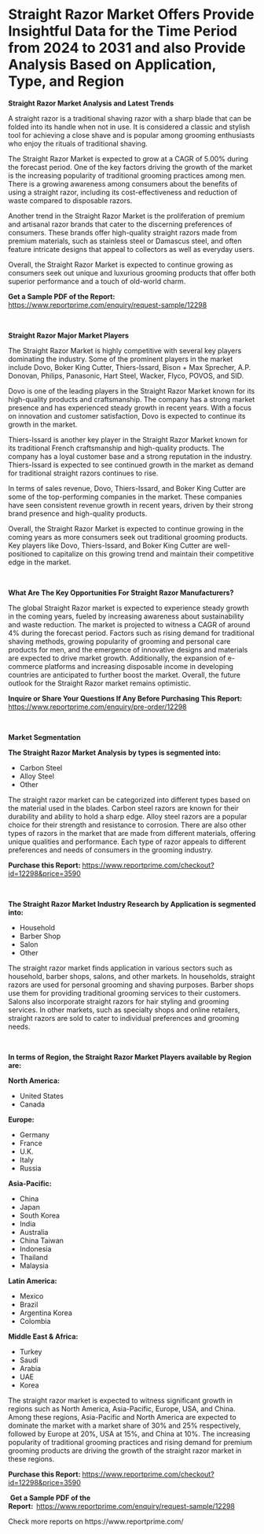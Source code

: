 <p><h1>Straight Razor Market Offers Provide Insightful Data for the Time Period from 2024 to 2031 and also Provide Analysis Based on Application, Type, and Region</h1></p><p><strong>Straight Razor Market Analysis and Latest Trends</strong></p>
<p><p>A straight razor is a traditional shaving razor with a sharp blade that can be folded into its handle when not in use. It is considered a classic and stylish tool for achieving a close shave and is popular among grooming enthusiasts who enjoy the rituals of traditional shaving.</p><p>The Straight Razor Market is expected to grow at a CAGR of 5.00% during the forecast period. One of the key factors driving the growth of the market is the increasing popularity of traditional grooming practices among men. There is a growing awareness among consumers about the benefits of using a straight razor, including its cost-effectiveness and reduction of waste compared to disposable razors.</p><p>Another trend in the Straight Razor Market is the proliferation of premium and artisanal razor brands that cater to the discerning preferences of consumers. These brands offer high-quality straight razors made from premium materials, such as stainless steel or Damascus steel, and often feature intricate designs that appeal to collectors as well as everyday users.</p><p>Overall, the Straight Razor Market is expected to continue growing as consumers seek out unique and luxurious grooming products that offer both superior performance and a touch of old-world charm.</p></p>
<p><strong>Get a Sample PDF of the Report:&nbsp;</strong> <a href="https://www.reportprime.com/enquiry/request-sample/12298">https://www.reportprime.com/enquiry/request-sample/12298</a></p>
<p>&nbsp;</p>
<p><strong>Straight Razor Major Market Players</strong></p>
<p><p>The Straight Razor Market is highly competitive with several key players dominating the industry. Some of the prominent players in the market include Dovo, Boker King Cutter, Thiers-Issard, Bison + Max Sprecher, A.P. Donovan, Philips, Panasonic, Hart Steel, Wacker, Flyco, POVOS, and SID.</p><p>Dovo is one of the leading players in the Straight Razor Market known for its high-quality products and craftsmanship. The company has a strong market presence and has experienced steady growth in recent years. With a focus on innovation and customer satisfaction, Dovo is expected to continue its growth in the market.</p><p>Thiers-Issard is another key player in the Straight Razor Market known for its traditional French craftsmanship and high-quality products. The company has a loyal customer base and a strong reputation in the industry. Thiers-Issard is expected to see continued growth in the market as demand for traditional straight razors continues to rise.</p><p>In terms of sales revenue, Dovo, Thiers-Issard, and Boker King Cutter are some of the top-performing companies in the market. These companies have seen consistent revenue growth in recent years, driven by their strong brand presence and high-quality products.</p><p>Overall, the Straight Razor Market is expected to continue growing in the coming years as more consumers seek out traditional grooming products. Key players like Dovo, Thiers-Issard, and Boker King Cutter are well-positioned to capitalize on this growing trend and maintain their competitive edge in the market.</p></p>
<p>&nbsp;</p>
<p><strong>What Are The Key Opportunities For Straight Razor Manufacturers?</strong></p>
<p><p>The global Straight Razor market is expected to experience steady growth in the coming years, fueled by increasing awareness about sustainability and waste reduction. The market is projected to witness a CAGR of around 4% during the forecast period. Factors such as rising demand for traditional shaving methods, growing popularity of grooming and personal care products for men, and the emergence of innovative designs and materials are expected to drive market growth. Additionally, the expansion of e-commerce platforms and increasing disposable income in developing countries are anticipated to further boost the market. Overall, the future outlook for the Straight Razor market remains optimistic.</p></p>
<p><strong>Inquire or Share Your Questions If Any Before Purchasing This Report:</strong> <a href="https://www.reportprime.com/enquiry/pre-order/12298">https://www.reportprime.com/enquiry/pre-order/12298</a></p>
<p>&nbsp;</p>
<p><strong>Market Segmentation</strong></p>
<p><strong>The Straight Razor Market Analysis by types is segmented into:</strong></p>
<p><ul><li>Carbon Steel</li><li>Alloy Steel</li><li>Other</li></ul></p>
<p><p>The straight razor market can be categorized into different types based on the material used in the blades. Carbon steel razors are known for their durability and ability to hold a sharp edge. Alloy steel razors are a popular choice for their strength and resistance to corrosion. There are also other types of razors in the market that are made from different materials, offering unique qualities and performance. Each type of razor appeals to different preferences and needs of consumers in the grooming industry.</p></p>
<p><strong>Purchase this Report:&nbsp;</strong><a href="https://www.reportprime.com/checkout?id=12298&price=3590">https://www.reportprime.com/checkout?id=12298&price=3590</a></p>
<p>&nbsp;</p>
<p><strong>The Straight Razor Market Industry Research by Application is segmented into:</strong></p>
<p><ul><li>Household</li><li>Barber Shop</li><li>Salon</li><li>Other</li></ul></p>
<p><p>The straight razor market finds application in various sectors such as household, barber shops, salons, and other markets. In households, straight razors are used for personal grooming and shaving purposes. Barber shops use them for providing traditional grooming services to their customers. Salons also incorporate straight razors for hair styling and grooming services. In other markets, such as specialty shops and online retailers, straight razors are sold to cater to individual preferences and grooming needs.</p></p>
<p>&nbsp;</p>
<p><strong>In terms of Region, the Straight Razor Market Players available by Region are:</strong></p>
<p>
    <p> <strong> North America: </strong>
        <ul>
            <li>United States</li>
            <li>Canada</li>
        </ul>
        </p> 
    <p> <strong> Europe: </strong>
        <ul>
            <li>Germany</li>
            <li>France</li>
            <li>U.K.</li>
            <li>Italy</li>
            <li>Russia</li>
        </ul>
        </p> 
    <p> <strong> Asia-Pacific: </strong>
        <ul>
            <li>China</li>
            <li>Japan</li>
            <li>South Korea</li>
            <li>India</li>
            <li>Australia</li>
            <li>China Taiwan</li>
            <li>Indonesia</li>
            <li>Thailand</li>
            <li>Malaysia</li>
        </ul>
        </p> 
    <p> <strong> Latin America: </strong>
        <ul>
            <li>Mexico</li>
            <li>Brazil</li>
            <li>Argentina Korea</li>
            <li>Colombia</li>
        </ul>
        </p> 
    <p> <strong> Middle East & Africa: </strong>
        <ul>
            <li>Turkey</li>
            <li>Saudi</li>
            <li>Arabia</li>
            <li>UAE</li>
            <li>Korea</li>
        </ul>
    </p>
    </p>
<p><p>The straight razor market is expected to witness significant growth in regions such as North America, Asia-Pacific, Europe, USA, and China. Among these regions, Asia-Pacific and North America are expected to dominate the market with a market share of 30% and 25% respectively, followed by Europe at 20%, USA at 15%, and China at 10%. The increasing popularity of traditional grooming practices and rising demand for premium grooming products are driving the growth of the straight razor market in these regions.</p></p>
<p><strong>Purchase this Report: </strong><a href="https://www.reportprime.com/checkout?id=12298&price=3590">https://www.reportprime.com/checkout?id=12298&price=3590</a></p>
<p>&nbsp;<strong>Get a Sample PDF of the Report:&nbsp;&nbsp;</strong><a href="https://www.reportprime.com/enquiry/request-sample/12298">https://www.reportprime.com/enquiry/request-sample/12298</a></p>
<p><strong></strong></p>
<p>Check more reports on https://www.reportprime.com/</p>